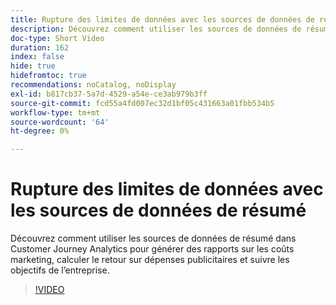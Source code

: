 ```yaml
---
title: Rupture des limites de données avec les sources de données de résumé
description: Découvrez comment utiliser les sources de données de résumé dans Customer Journey Analytics pour générer des rapports sur les coûts marketing, calculer le retour sur dépenses publicitaires et suivre les objectifs de l’entreprise.
doc-type: Short Video
duration: 162
index: false
hide: true
hidefromtoc: true
recommendations: noCatalog, noDisplay
exl-id: b817cb37-5a7d-4529-a54e-ce3ab979b3ff
source-git-commit: fcd55a4fd007ec32d1bf05c431663a01fbb534b5
workflow-type: tm+mt
source-wordcount: '64'
ht-degree: 0%

---
```


# Rupture des limites de données avec les sources de données de résumé

Découvrez comment utiliser les sources de données de résumé dans Customer Journey Analytics pour générer des rapports sur les coûts marketing, calculer le retour sur dépenses publicitaires et suivre les objectifs de l’entreprise.

<!-- 72_S103_3442450_161_breaking-data-limits-with-summary-data-sources -->
>[!VIDEO](https://video.tv.adobe.com/v/3460079/?learn=on&enablevpops=true&captions=fre_fr)
